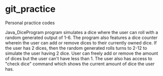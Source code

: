 # git_practice
Personal practice codes

Java_DiceProgram
    program simulates a dice where the user can roll with a random generated output of 1-6.
    The program also features a dice counter wherein the user can add or remove dices to their currently owned dice.
    If the user has 2 dices, then the random generated rolls turns to 2-12 to simulate the user having 2 dice.
    User can freely add or remove the amount of dices but the user can't have less than 1.
    The user also has access to "check dice" command which shows the current amount of dice the user has.